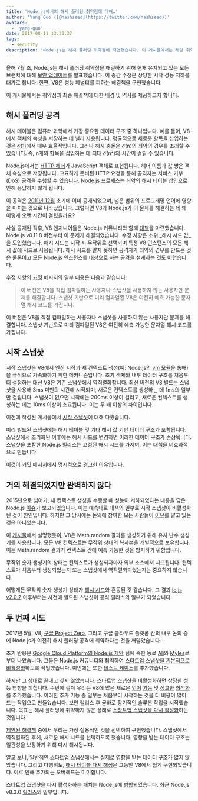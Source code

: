 ```yaml
---
title: 'Node.js에서의 해시 플러딩 취약점에 대해…'
author: 'Yang Guo ([@hashseed](https://twitter.com/hashseed))'
avatars:
  - 'yang-guo'
date: 2017-08-11 13:33:37
tags:
  - security
description: 'Node.js는 해시 플러딩 취약점에 직면했습니다. 이 게시물에서는 해당 취약점의 배경과 V8에서의 해결 방법을 설명합니다.'
---
```

올해 7월 초, Node.js는 해시 플러딩 취약점을 해결하기 위해 현재 유지되고 있는 모든 브랜치에 대해 [보안 업데이트](https://nodejs.org/en/blog/vulnerability/july-2017-security-releases/)를 발표했습니다. 이 중간 수정은 상당한 시작 성능 저하를 대가로 합니다. 한편, V8은 성능 페널티를 피하는 해결책을 구현했습니다.

<!--truncate-->
이 게시물에서는 취약점과 최종 해결책에 대한 배경 및 역사를 제공하고자 합니다.

## 해시 플러딩 공격

해시 테이블은 컴퓨터 과학에서 가장 중요한 데이터 구조 중 하나입니다. 예를 들어, V8에서 객체의 속성을 저장하는 데 널리 사용됩니다. 평균적으로 새로운 항목을 삽입하는 것은 [𝒪(1)](https://en.wikipedia.org/wiki/Big_O_notation)에서 매우 효율적입니다. 그러나 해시 충돌은 𝒪(n)의 최악의 경우를 초래할 수 있습니다. 즉, n개의 항목을 삽입하는 데 최대 𝒪(n²)의 시간이 걸릴 수 있습니다.

Node.js에서는 [HTTP 헤더](https://nodejs.org/api/http.html#http_response_getheaders)가 JavaScript 객체로 표현됩니다. 헤더 이름과 값 쌍은 객체 속성으로 저장됩니다. 교묘하게 준비된 HTTP 요청을 통해 공격자는 서비스 거부(DoS) 공격을 수행할 수 있습니다. Node.js 프로세스는 최악의 해시 테이블 삽입으로 인해 응답하지 않게 됩니다.

이 공격은 [2011년 12월](https://events.ccc.de/congress/2011/Fahrplan/events/4680.en.html) 초기에 이미 공개되었으며, 넓은 범위의 프로그래밍 언어에 영향을 미치는 것으로 나타났습니다. 그렇다면 V8과 Node.js가 이 문제를 해결하는 데 왜 이렇게 오랜 시간이 걸렸을까요?

사실 공개된 직후, V8 엔지니어들은 Node.js 커뮤니티와 함께 [대책](https://github.com/v8/v8/commit/81a0271004833249b4fe58f7d64ae07e79cffe40)을 마련했습니다. Node.js v0.11.8 버전부터 이 문제가 해결되었습니다. 수정 사항은 소위 _해시 시드 값_을 도입했습니다. 해시 시드는 시작 시 무작위로 선택되며 특정 V8 인스턴스의 모든 해시 값에 시드로 사용됩니다. 해시 시드를 알지 못하면 공격자가 최악의 경우를 만드는 것은 물론이고 모든 Node.js 인스턴스를 대상으로 하는 공격을 설계하는 것도 어렵습니다.

수정 사항의 [커밋](https://github.com/v8/v8/commit/81a0271004833249b4fe58f7d64ae07e79cffe40) 메시지의 일부 내용은 다음과 같습니다:

> 이 버전은 V8을 직접 컴파일하는 사용자나 스냅샷을 사용하지 않는 사용자만 문제를 해결합니다. 스냅샷 기반으로 미리 컴파일된 V8은 여전히 예측 가능한 문자열 해시 코드를 가집니다.

이 버전은 V8을 직접 컴파일하는 사용자나 스냅샷을 사용하지 않는 사용자만 문제를 해결합니다. 스냅샷 기반으로 미리 컴파일된 V8은 여전히 예측 가능한 문자열 해시 코드를 가집니다.

## 시작 스냅샷

시작 스냅샷은 V8에서 엔진 시작과 새 컨텍스트 생성(예: Node.js의 [vm 모듈](https://nodejs.org/api/vm.html)을 통해)을 극적으로 가속화하기 위한 메커니즘입니다. 초기 객체와 내부 데이터 구조를 처음부터 설정하는 대신 V8은 기존 스냅샷에서 역직렬화합니다. 최신 버전의 V8 빌드는 스냅샷을 사용해 3ms 미만의 시간에 시작되며, 새로운 컨텍스트를 생성하는 데 1ms의 일부만 걸립니다. 스냅샷이 없으면 시작에는 200ms 이상이 걸리고, 새로운 컨텍스트를 생성하는 데는 10ms 이상이 소요됩니다. 이는 두 배 이상의 차이입니다.

이전에 작성된 게시물에서 [시작 스냅샷](보기)에 대해 다뤘습니다.

미리 빌드된 스냅샷에는 해시 테이블 및 기타 해시 값 기반 데이터 구조가 포함됩니다. 스냅샷에서 초기화된 이후에는 해시 시드를 변경하면 이러한 데이터 구조가 손상됩니다. 스냅샷을 포함한 Node.js 릴리스는 고정된 해시 시드를 가지며, 이는 대책을 비효과적으로 만듭니다.

이것이 커밋 메시지에서 명시적으로 경고한 이유입니다.

## 거의 해결되었지만 완벽하지 않다

2015년으로 넘어가, 새 컨텍스트 생성을 수행할 때 성능이 저하되었다는 내용을 담은 Node.js [이슈](https://github.com/nodejs/node/issues/1631)가 보고되었습니다. 이는 예측대로 대책의 일부로 시작 스냅샷이 비활성화된 것이 원인입니다. 하지만 그 당시에는 논의에 참여한 모든 사람들이 [이유](https://github.com/nodejs/node/issues/528#issuecomment-71009086)를 알고 있는 것은 아니었습니다.

이 [게시물](/blog/math-random)에서 설명했듯이, V8은 Math.random 결과를 생성하기 위해 유사 난수 생성기를 사용합니다. 모든 V8 컨텍스트는 무작위 상태의 복사본을 개별적으로 보유합니다. 이는 Math.random 결과가 컨텍스트 간에 예측 가능한 것을 방지하기 위함입니다.

무작위 숫자 생성기의 상태는 컨텍스트가 생성되자마자 외부 소스에서 시드됩니다. 컨텍스트가 처음부터 생성되었는지 또는 스냅샷에서 역직렬화되었는지는 중요하지 않습니다.

어떻게든 무작위 숫자 생성기 상태가 [해시 시드](https://github.com/nodejs/node/issues/1631#issuecomment-100044148)와 혼동된 것 같습니다. 그 결과 [io.js v2.0.2](https://github.com/nodejs/node/pull/1679) 이후부터는 사전에 빌드된 스냅샷이 공식 릴리스의 일부가 되었습니다.

## 두 번째 시도

2017년 5월, V8, [구글 Project Zero](https://googleprojectzero.blogspot.com/), 그리고 구글 클라우드 플랫폼 간의 내부 논의 중에 Node.js가 여전히 해시 플러딩 공격에 취약하다는 것을 깨달았습니다.

초기 반응은 [Google Cloud Platform의 Node.js 제안](https://cloud.google.com/nodejs/) 팀에 속한 동료 [Ali](https://twitter.com/ofrobots)와 [Myles](https://twitter.com/MylesBorins)로부터 나왔습니다. 그들은 Node.js 커뮤니티와 협력하여 [스타트업 스냅샷을 기본적으로 비활성화](https://github.com/nodejs/node/commit/eff636d8eb7b009c40fb053802c169ba1417293d)하도록 작업했습니다. 이번에는 또한 [테스트 케이스](https://github.com/nodejs/node/commit/9fedc1f09648ff7cebed65883966f5647686a38a)를 추가했습니다.

하지만 그 상태로 끝내고 싶지 않았습니다. 스타트업 스냅샷을 비활성화하면 [상당한](https://github.com/nodejs/node/issues/14229) 성능 영향을 끼칩니다. 수년에 걸쳐 우리는 V8에 많은 새로운 [언어](/blog/high-performance-es2015) [기능](/blog/webassembly-browser-preview) 및 [정교한](/blog/launching-ignition-and-turbofan) [최적화](/blog/speeding-up-regular-expressions)를 추가했습니다. 이러한 추가 기능 중 일부는 처음부터 시작하는 것을 더 비용이 많이 드는 작업으로 만들었습니다. 보안 릴리스 후 곧바로 장기적인 솔루션 작업을 시작했습니다. 목표는 해시 플러딩에 취약하지 않은 상태로 [스타트업 스냅샷을 다시 활성화](https://github.com/nodejs/node/issues/14171)하는 것입니다.

[제안된 해결책](https://docs.google.com/document/d/1br7T3jk5JAJSYaT8eZdQlqrPTDRClheGpRU1-BpY1ss/edit) 중에서 우리는 가장 실용적인 것을 선택하여 구현했습니다. 스냅샷에서 역직렬화된 후에, 새로운 해시 시드를 선택하도록 했습니다. 영향을 받는 데이터 구조는 일관성을 보장하기 위해 다시 해시됩니다.

알고 보니, 일반적인 스타트업 스냅샷에서는 실제로 영향을 받는 데이터 구조가 많지 않았습니다. 그리고 다행히도, [해시 테이블 다시 해싱](https://github.com/v8/v8/commit/0e8e0030775518b69eb8522823ea3754e6bddc69)은 그동안 V8에서 쉽게 구현되었습니다. 이로 인해 추가되는 오버헤드는 미미합니다.

스타트업 스냅샷을 다시 활성화하는 패치는 Node.js에 [병합](https://github.com/nodejs/node/commit/2ae2874ae7dfec2c55b5d390d25b6eed9932f78d)되었습니다. 최근 Node.js v8.3.0 [릴리스](https://medium.com/the-node-js-collection/node-js-8-3-0-is-now-available-shipping-with-the-ignition-turbofan-execution-pipeline-aa5875ad3367)의 일부입니다.

